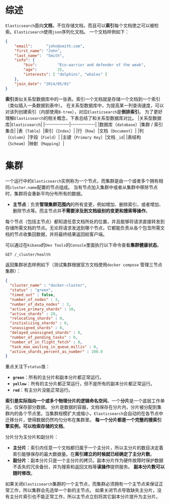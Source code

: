 # 综述
`Elasticsearch`面向**文档**，不仅存储文档，而且可以**索引**每个文档使之可以被检索。`Elasticsearch`使用`json`序列化文档。
一个文档样例如下：
```json
{
    "email":      "john@smith.com",
    "first_name": "John",
    "last_name":  "Smith",
    "info": {
        "bio":         "Eco-warrior and defender of the weak",
        "age":         25,
        "interests": [ "dolphins", "whales" ]
    },
    "join_date": "2014/05/01"
}
```
**索引**类似关系型数据库中的一张表。索引一个文档就是存储一个文档到一个索引（类似插入一条数据到表中）。
在关系型数据库中，为提高某一列查询速度，可以对该列创建索引（内部使用`B-tree`），对应`Elasticsearch`是**倒排索引**。
为了更好理解`Elasticsearch`的相关概念，下表总结了和关系型数据库对比。
|关系型数据库|`Elasticsearch`|
|------------|------------|
|数据库（`database`）|集群 / 索引集合|
|表（`Table`）|索引（`Index`）|
|行（`Row`）|文档（`Document`）|
|列（`Column`）|字段（`Field`）|
|主键（`Primary Key`）|文档 `_id`|
|表结构（`Scheam`）|映射（`Mapping`）|

# 集群
一个运行中的`Elasticsearch`实例称为一个节点，而集群是由一个或者多个拥有相同`cluster.name`配置的节点组成。
当有节点加入集群中或者从集群中移除节点时，集群将会重新平均分布所有的数据。
+ **主节点**：负责**管理集群范围内**的所有变更，例如增加、删除索引，或者增加、删除节点等。而主节点并**不需要涉及到文档级别的变更和搜索等操作**。

每个节点（包括主节点）都知道任意文档所处的位置，并且能够将请求直接转发到存储所需文档的节点。无论将请求发送到哪个节点，它都能负责从各个包含所需文档的节点收集回数据，并将最终结果返回給客户端。

可以通过在`Kibana`的`Dev Tools`的`Console`里面执行以下命令查看**集群健康状态**。
```bash
GET /_cluster/health
```
返回集群状态样例如下（测试集群根据官方文档使用`docker compose` 管理三节点集群）：
```json
{
  "cluster_name" : "docker-cluster",
  "status" : "green",
  "timed_out" : false,
  "number_of_nodes" : 3,
  "number_of_data_nodes" : 3,
  "active_primary_shards" : 10,
  "active_shards" : 20,
  "relocating_shards" : 0,
  "initializing_shards" : 0,
  "unassigned_shards" : 0,
  "delayed_unassigned_shards" : 0,
  "number_of_pending_tasks" : 0,
  "number_of_in_flight_fetch" : 0,
  "task_max_waiting_in_queue_millis" : 0,
  "active_shards_percent_as_number" : 100.0
}
```
重点关注下`status`值：
+ **`green`**：所有的主分片和副本分片都正常运行。
+ **`yellow`**：所有的主分片都正常运行，但不是所有的副本分片都正常运行。
+ **`red`**：有主分片没能正常运行。

**索引是实际指向一个或多个物理分片的逻辑命名空间**。一个**分片**是一个底层工作单元，仅保存部分数据。
分片是数据的容器，文档保存在分片内，分片被分配到集群内的各个节点里。当集群规模扩大或缩小，`Elasticsearch`会自动的在各节点中迁移分片，使得数据仍然均匀分布在集群里。
**每一个分片都是一个完整的搜索引擎实例，可以检索存储的文档**。

分片分为主分片和副分片：
+ **主分片**：索引内任意一个文档都归属于一个主分片，所以主分片的数目决定着索引能够保存的最大数据量。在**索引建立的时候就已经确定了主分片数**。
+ **副分片**：副本分片只是一个主分片的拷贝。副本分片作为硬件故障时保护数据不丢失的冗余备份，并为搜索和返回文档等**读操作**提供服务。
**副本分片数可以随时修改**。

如果关闭`Elasticsearch`集群的一个主节点，而集群必须拥有一个主节点来保证正常工作，所以集群会先选举一个新的主节点。
如果关闭节点导致缺失主分片，没有主分片索引也不能正常工作，所以主节点立刻将其它副本分片提升为主分片。
